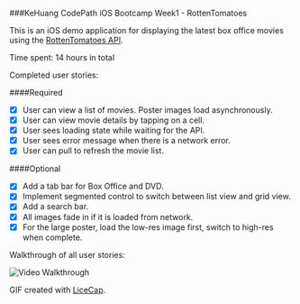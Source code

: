 ###KeHuang CodePath iOS Bootcamp Week1 - RottenTomatoes

This is an iOS demo application for displaying the latest box office movies using the [RottenTomatoes API](http://www.rottentomatoes.com/).

Time spent: 14 hours in total

Completed user stories:

####Required

 * [x] User can view a list of movies. Poster images load asynchronously.
 * [x] User can view movie details by tapping on a cell.
 * [x] User sees loading state while waiting for the API.
 * [x] User sees error message when there is a network error.
 * [x] User can pull to refresh the movie list.

####Optional

 * [x] Add a tab bar for Box Office and DVD.
 * [x] Implement segmented control to switch between list view and grid view.
 * [x] Add a search bar.
 * [x] All images fade in if it is loaded from network.
 * [x] For the large poster, load the low-res image first, switch to high-res when complete.
 
Walkthrough of all user stories:
 
![Video Walkthrough](kehuang_rottenTomatoes.gif)
 
GIF created with [LiceCap](http://www.cockos.com/licecap/).